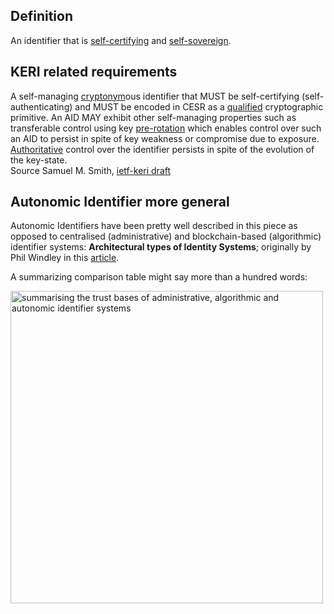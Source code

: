 ## Definition

An identifier that is [self-certifying](self-certifying-identifier) and [self-sovereign](self-sovereign-identity).

## KERI related requirements
A self-managing [cryptonym](cryptonymous)ous identifier that MUST be self-certifying (self-authenticating) and MUST be encoded in CESR as a [qualified](qualified) cryptographic primitive. An AID MAY exhibit other self-managing properties such as transferable control using key [pre-rotation](pre-rotation) which enables control over such an AID to persist in spite of key weakness or compromise due to exposure. [Authoritative](authoritative) control over the identifier persists in spite of the evolution of the key-state.\
Source Samuel M. Smith, [ietf-keri draft](https://github.com/WebOfTrust/ietf-keri/blob/main/draft-ssmith-keri.md)

## Autonomic Identifier more general
Autonomic Identifiers have been pretty well described in this piece as opposed to centralised (administrative) and blockchain-based (algorithmic) identifier systems: **Architectural types of Identity Systems**; originally by Phil Windley in this [article](https://www.windley.com/archives/2020/09/the_architecture_of_identity_systems.shtml). 

A summarizing comparison table might say more than a hundred words:

<img src="https://hackmd.io/_uploads/HyOi3r81j.png" width="500" alt="summarising the trust bases of administrative, algorithmic and autonomic identifier systems" />
